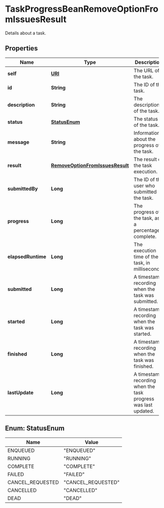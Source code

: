 

# TaskProgressBeanRemoveOptionFromIssuesResult

Details about a task.
## Properties

Name | Type | Description | Notes
------------ | ------------- | ------------- | -------------
**self** | [**URI**](URI.md) | The URL of the task. | 
**id** | **String** | The ID of the task. | 
**description** | **String** | The description of the task. |  [optional]
**status** | [**StatusEnum**](#StatusEnum) | The status of the task. | 
**message** | **String** | Information about the progress of the task. |  [optional]
**result** | [**RemoveOptionFromIssuesResult**](RemoveOptionFromIssuesResult.md) | The result of the task execution. |  [optional]
**submittedBy** | **Long** | The ID of the user who submitted the task. | 
**progress** | **Long** | The progress of the task, as a percentage complete. | 
**elapsedRuntime** | **Long** | The execution time of the task, in milliseconds. | 
**submitted** | **Long** | A timestamp recording when the task was submitted. | 
**started** | **Long** | A timestamp recording when the task was started. |  [optional]
**finished** | **Long** | A timestamp recording when the task was finished. |  [optional]
**lastUpdate** | **Long** | A timestamp recording when the task progress was last updated. | 



## Enum: StatusEnum

Name | Value
---- | -----
ENQUEUED | &quot;ENQUEUED&quot;
RUNNING | &quot;RUNNING&quot;
COMPLETE | &quot;COMPLETE&quot;
FAILED | &quot;FAILED&quot;
CANCEL_REQUESTED | &quot;CANCEL_REQUESTED&quot;
CANCELLED | &quot;CANCELLED&quot;
DEAD | &quot;DEAD&quot;



